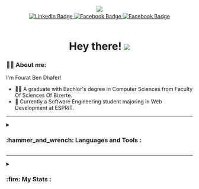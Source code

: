 <div id="header" align="center">
  <img src="https://media.giphy.com/media/f7omQNmgiyjj5sffvZ/giphy.gif" width="150"/>
  <div id="badges">
    <a href="https://www.linkedin.com/in/fourat-ben-dhafer-33a349184/">
      <img src="https://img.shields.io/badge/LinkedIn-blue?style=for-the-badge&logo=linkedin&logoColor=white" alt="LinkedIn Badge"/>
    </a>
    <a href="https://www.instagram.com/fourat_ben_dhafer/">
      <img src="https://img.shields.io/badge/Instagram-white?style=for-the-badge&logo=instagram&logoColor=red" alt="Facebook Badge"/>
    </a>
    <a href="https://www.facebook.com/fourat.bendhafer">
      <img src="https://img.shields.io/badge/Facebook-blue?style=for-the-badge&logo=facebook&logoColor=white" alt="Facebook Badge"/>
    </a>
 </div>
  
  <div>
    <img src="https://komarev.com/ghpvc/?username=FouratBenDhafer99&color=blueviolet" alt=""/>
  </div>
  <h1>
  Hey there!
  <img src="https://media.giphy.com/media/hvRJCLFzcasrR4ia7z/giphy.gif" width="30px"/>
</h1>
</div>

### :man_technologist: About me:

I'm Fourat Ben Dhafer!
- :man_student: A graduate with Bachlor's degree in Computer Sciences from Faculty Of Sciences Of Bizerte.
- :telescope: Currently a Software Engineering student majoring in Web Development at ESPRIT.

---

<details>
  <summary><h3>:hammer_and_wrench: Languages and Tools :</h3></summary>
  <div>
    <img src="https://github.com/devicons/devicon/blob/master/icons/css3/css3-plain-wordmark.svg"  title="CSS3" alt="CSS" width="40" height="40"/>&nbsp;
    <img src="https://github.com/devicons/devicon/blob/master/icons/html5/html5-original.svg" title="HTML5" alt="HTML" width="40" height="40"/>&nbsp;
    <img src="https://github.com/devicons/devicon/blob/master/icons/javascript/javascript-original.svg" title="JavaScript" alt="JavaScript" width="40" height="40"/>&nbsp;
    <img src="https://github.com/devicons/devicon/blob/master/icons/java/java-original-wordmark.svg" title="Java" alt="Java" width="40" height="40"/>&nbsp;
    <img src="https://github.com/devicons/devicon/blob/master/icons/react/react-original-wordmark.svg" title="React" alt="React" width="40" height="40"/>&nbsp;
    <img src="https://github.com/devicons/devicon/blob/master/icons/angularjs/angularjs-plain.svg" title="Angular" alt="Angular" width="40" height="40"/>&nbsp;
    <img src="https://github.com/devicons/devicon/blob/master/icons/spring/spring-original-wordmark.svg" title="Spring" alt="Spring" width="40" height="40"/>&nbsp;
    <img src="https://github.com/devicons/devicon/blob/master/icons/materialui/materialui-original.svg" title="Material UI" alt="Material UI" width="40" height="40"/>&nbsp;
    <img src="https://github.com/devicons/devicon/blob/master/icons/tailwindcss/tailwindcss-plain.svg" title="Tailwind" alt="Tailwind" width="40" height="40"/>&nbsp;
    <img src="https://github.com/devicons/devicon/blob/master/icons/symfony/symfony-original.svg" title="Symfony"  alt="Symfony" width="40" height="40"/>&nbsp;
    <img src="https://github.com/devicons/devicon/blob/master/icons/mysql/mysql-original-wordmark.svg" title="MySQL"  alt="MySQL" width="40" height="40"/>&nbsp;
    <img src="https://github.com/devicons/devicon/blob/master/icons/nodejs/nodejs-original-wordmark.svg" title="NodeJS" alt="NodeJS" width="40" height="40"/>&nbsp;
    <img src="https://github.com/devicons/devicon/blob/master/icons/git/git-original-wordmark.svg" title="Git" **alt="Git" width="40" height="40"/>
  </div>
</details>
  
---

<details>
  <summary><h3>:fire: My Stats :</h3></summary>
  
  <br>
  
  [![GitHub Streak](http://github-readme-streak-stats.herokuapp.com?user=FouratBenDhafer99&theme=dark&mode=weekly)](https://git.io/streak-stats)

  [![Top Langs](https://github-readme-stats.vercel.app/api/top-langs/?username=FouratBenDhafer99&layout=compact&theme=vision-friendly-dark)](https://github.com/anuraghazra/github-readme-stats)

  
</details>


  
